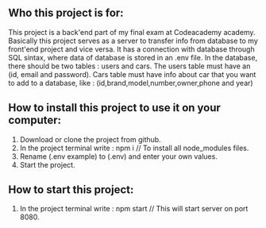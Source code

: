 ## Who this project is for:

This project is a back'end part of my final exam at Codeacademy academy. Basically this project serves as a server to transfer info from database to my front'end project and vice versa. It has a connection with database through SQL sintax, where data of database is stored in an .env file. In the database, there should be two tables : users and cars. The users table must have an (id, email and password). Cars table must have info about car that you want to add to a database, like : (id,brand,model,number,owner,phone and year)

## How to install this project to use it on your computer:

1. Download or clone the project from github.
2. In the project terminal write : npm i
   // To install all node_modules files.
3. Rename (.env example) to (.env) and enter your own values.
4. Start the project.

## How to start this project:

1. In the project terminal write : npm start
   // This will start server on port 8080.
